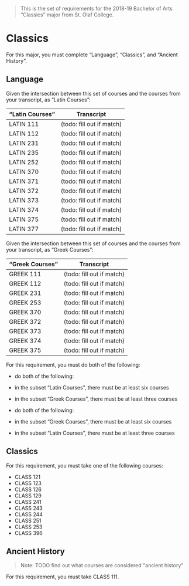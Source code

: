 > This is the set of requirements for the 2018-19 Bachelor of Arts “Classics” major from St. Olaf College.

# Classics
For this major, you must complete “Language”, “Classics”, and “Ancient History”.

## Language
Given the intersection between this set of courses and the courses from your transcript, as “Latin Courses”:

| “Latin Courses” | Transcript |
| --------------- | ---------- |
| LATIN 111 | (todo: fill out if match) |
| LATIN 112 | (todo: fill out if match) |
| LATIN 231 | (todo: fill out if match) |
| LATIN 235 | (todo: fill out if match) |
| LATIN 252 | (todo: fill out if match) |
| LATIN 370 | (todo: fill out if match) |
| LATIN 371 | (todo: fill out if match) |
| LATIN 372 | (todo: fill out if match) |
| LATIN 373 | (todo: fill out if match) |
| LATIN 374 | (todo: fill out if match) |
| LATIN 375 | (todo: fill out if match) |
| LATIN 377 | (todo: fill out if match) |

Given the intersection between this set of courses and the courses from your transcript, as “Greek Courses”:

| “Greek Courses” | Transcript |
| --------------- | ---------- |
| GREEK 111 | (todo: fill out if match) |
| GREEK 112 | (todo: fill out if match) |
| GREEK 231 | (todo: fill out if match) |
| GREEK 253 | (todo: fill out if match) |
| GREEK 370 | (todo: fill out if match) |
| GREEK 372 | (todo: fill out if match) |
| GREEK 373 | (todo: fill out if match) |
| GREEK 374 | (todo: fill out if match) |
| GREEK 375 | (todo: fill out if match) |

For this requirement, you must do both of the following:

- do both of the following:

- in the subset “Latin Courses”, there must be at least six courses
- in the subset “Greek Courses”, there must be at least three courses

- do both of the following:

- in the subset “Greek Courses”, there must be at least six courses
- in the subset “Latin Courses”, there must be at least three courses



## Classics
For this requirement, you must take one of the following courses:

- CLASS 121
- CLASS 123
- CLASS 126
- CLASS 129
- CLASS 241
- CLASS 243
- CLASS 244
- CLASS 251
- CLASS 253
- CLASS 396


## Ancient History
> Note: TODO find out what courses are considered "ancient history"

For this requirement, you must take CLASS 111.


